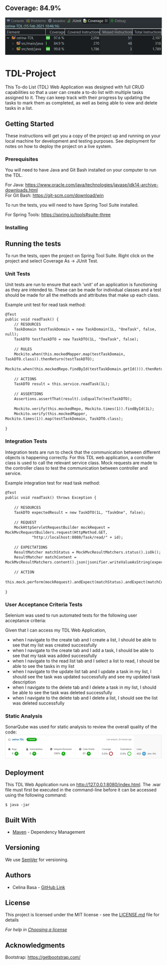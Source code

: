 ## Coverage: 84.9%  
![Coverage screenshot](https://github.com/CelinaQA/TDL-Project/blob/featureWebsite/Documentation/Coverage.png)

# TDL-Project
This To-do List (TDL) Web Application was designed with full CRUD capabilities so that a user can create a to-do list with multiple tasks assigned to it.  They can keep track with their progress by updating the tasks to mark them as completed, as well as being able to view and delete tasks in a list.

## Getting Started

These instructions will get you a copy of the project up and running on your local machine for development and testing purposes. See deployment for notes on how to deploy the project on a live system.

### Prerequisites
You will need to have Java and Git Bash installed on your computer to run the TDL.  
  
For Java: https://www.oracle.com/java/technologies/javase/jdk14-archive-downloads.html  
For Git Bash: https://git-scm.com/download/win 

To run the tests, you will need to have Spring Tool Suite installed.  

For Spring Tools: https://spring.io/tools#suite-three

### Installing

## Running the tests

To run the tests, open the project on Spring Tool Suite.  Right click on the project and select Coverage As -> JUnit Test.

### Unit Tests 
Unit tests are run to ensure that each 'unit' of an application is functioning as they are intended to.  These can be made for individual classes and a test should be made for all the methods and attributes that make up each class.  
  
Example unit test for read task method:  
```
@Test
public void readTask() {
	// RESOURCES
	TaskDomain testTaskDomain = new TaskDomain(1L, "OneTask", false, null);
	TaskDTO testTaskDTO = new TaskDTO(1L, "OneTask", false);

	// RULES
	Mockito.when(this.mockedMapper.map(testTaskDomain, TaskDTO.class)).thenReturn(testTaskDTO);
	Mockito.when(this.mockedRepo.findById(testTaskDomain.getId())).thenReturn(Optional.of(testTaskDomain));

	// ACTIONS
	TaskDTO result = this.service.readTask(1L);

	// ASSERTIONS
	Assertions.assertThat(result).isEqualTo(testTaskDTO);

	Mockito.verify(this.mockedRepo, Mockito.times(1)).findById(1L);
	Mockito.verify(this.mockedMapper, Mockito.times(1)).map(testTaskDomain, TaskDTO.class);

}
```

### Integration Tests 
Integration tests are run to check that the communication between different objects is happening correctly.  For this TDL web application, a controller class is used to call the relevant service class.  Mock requests are made to the controller class to test the communication between controller and service.
  
Example integration test for read task method:  
```
@Test
public void readTask() throws Exception {

	// RESOURCES
	TaskDTO expectedResult = new TaskDTO(1L, "TaskOne", false);

	// REQUEST
	MockHttpServletRequestBuilder mockRequest = MockMvcRequestBuilders.request(HttpMethod.GET,
			"http://localhost:8080/Task/read/" + id);

	// EXPECTATIONS
	ResultMatcher matchStatus = MockMvcResultMatchers.status().isOk();
	ResultMatcher matchContent = MockMvcResultMatchers.content().json(jsonifier.writeValueAsString(expectedResult));

	// ACTION
	this.mock.perform(mockRequest).andExpect(matchStatus).andExpect(matchContent);

}
```

### User Acceptance Criteria Tests
Selenium was used to run automated tests for the following user acceptance criteria:  
  
Given that I can access my TDL Web Application,  
* when I navigate to the create tab and I create a list, I should be able to see that my list was created successfully 
* when I navigate to the create tab and I add a task, I should be able to see that my task was added successfully 
* when I navigate to the read list tab and I select a list to read, I should be able to see the tasks in my list 
* when I navigate to the update list tab and I update a task in my list, I should see the task was updated successfully and see my updated task description 
* when I navigate to the delete tab and I delete a task in my list, I should be able to see the task was deleted successfully 
* when I navigate to the delete tab and I delete a list, I should see the list was deleted successfully 

### Static Analysis
SonarQube was used for static analysis to review the overall quality of the code:
![Coverage screenshot](https://github.com/CelinaQA/TDL-Project/blob/featureWebsite/Documentation/SonarQube-screenshot.png)

## Deployment
This TDL Web Application runs on http://127.0.0.1:8080/index.html.  The .war file must first be executed in the command-line before it can be accessed using the following command: 
```
$ java -jar 
```

## Built With

* [Maven](https://maven.apache.org/) - Dependency Management

## Versioning

We use [SemVer](http://semver.org/) for versioning.

## Authors
* Celina Basa - [GitHub Link](https://github.com/CelinaQA)

## License

This project is licensed under the MIT license - see the [LICENSE.md](LICENSE.md) file for details 

*For help in [Choosing a license](https://choosealicense.com/)*

## Acknowledgments
Bootstrap: https://getbootstrap.com/

